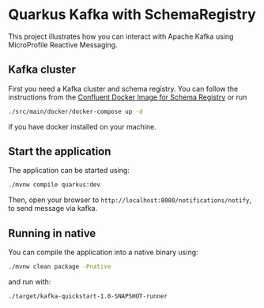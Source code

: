 Quarkus Kafka  with SchemaRegistry
========================

This project illustrates how you can interact with Apache Kafka using MicroProfile Reactive Messaging.

## Kafka cluster

First you need a Kafka cluster and schema registry. You can follow the instructions from the [Confluent Docker Image for Schema Registry](https://hub.docker.com/r/confluentinc/cp-schema-registry/) or run 
```bash 
./src/main/docker/docker-compose up -d
```   
if you have docker installed on your machine.

## Start the application

The application can be started using: 

```bash
./mvnw compile quarkus:dev
```  

Then, open your browser to `http://localhost:8080/notifications/notify`, to send message via kafka.

## Running in native

You can compile the application into a native binary using:

```bash
./mvnw clean package -Pnative
``` 

and run with:

```bash
./target/kafka-quickstart-1.0-SNAPSHOT-runner
``` 
